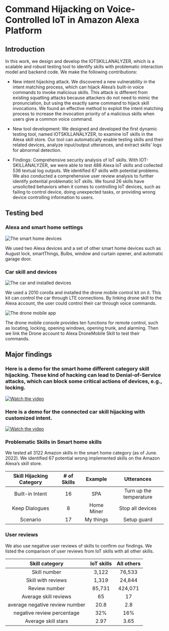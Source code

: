 # Command Hijacking on Voice-Controlled IoT in Amazon Alexa Platform

## Introduction

In this work, we design and develop the IOTSKILLANALYZER, which is a scalable and robust testing tool to identify skills with problematic interaction model and backend code. We make the following contributions:

* New intent hijacking attack. We discovered a new vulnerability in the intent matching process, which can hijack Alexa’s built-in voice commands to invoke malicious skills. This attack is different from existing squatting attacks because attackers do not need to mimic the pronunciation, but using the exactly same command to hijack skill invocations. We found an effective method to exploit the intent matching process to increase the invocation priority of a malicious skills when users give a common voice command.

* New tool development: We designed and developed the first dynamic testing tool, named IOTSKILLANALYZER, to examine IoT skills in the Alexa skill store. Our tool can automatically enable testing skills and their related devices, analyze input/output utterances, and extract skills’ logs for abnormal detection.

* Findings: Comprehensive security analysis of IoT skills. With IOT-SKILLANALYZER, we were able to test 488 Alexa IoT skills and collected 536 textual log outputs. We identified 67 skills with potential problems. We also conducted a comprehensive user review analysis to further identify potential problematic IoT skills. We found 26 skills have unsolicited behaviors when it comes to controlling IoT devices, such as failing to control device, doing unexpected tasks, or providing wrong device controlling information to users. 

## Testing bed
### Alexa and smart home settings
![The smart home devices](https://github.com/voice-assistant-research/IoT-skills/blob/main/images/devices.png)

We used two Alexa devices and a set of other smart home devices such as August lock, smartThings, Bulbs, window and curtain opener, and automatic garage door.

### Car skill and devices
![The car and installed devices](https://github.com/voice-assistant-research/IoT-skills/blob/main/images/car3.png)

We used a 2010 corolla and installed the drone mobile control kit on it. This kit can control the car through LTE connections. By linking drone skill to the Alexa account, the user could control their car through voice commands.

![The drone mobile app](https://github.com/voice-assistant-research/IoT-skills/blob/main/images/car.png)

The drone mobile console provides ten functions for remote control, such as locating, locking, opening windows, opening trunk, and alarming.
Then we link the Drone account to Alexa DroneMobile Skill to test their commands.


## Major findings
### Here is a demo for the smart home different category skill hijacking. These kind of hacking can lead to Denial-of-Service attacks, which can block some critical actions of devices, e.g., locking.

[![Watch the video](https://github.com/voice-assistant-research/IoT-skills/blob/main/images/youtube3.png)](https://youtu.be/9H6A7eSKoAQ)



### Here is a demo for the connected car skill hijacking with customized intent. 

[![Watch the video](https://github.com/voice-assistant-research/IoT-skills/blob/main/images/youtube.png)](https://youtu.be/qXoLW47Bw64)


### Problematic Skills in Smart home skills

We tested all 3122 Amazon skills in the smart home category (as of June. 2022). We identified 67 potential wrong implemented skills on the Amazon Alexa’s skill store.

Skill Hijacking Category | # of Skills | Example | Utterances|
:---: | :---: | :---:| :---:|
Built-in Intent | 16 | SPA  | Turn up the temperature |
Keep Dialogues | 8 |Home Miner |  Stop all devices |
Scenario | 17 | My things | Setup guard |




### User reviews

We also use negative user reviews of skills to confirm our findings. We listed the comparison of user reviews from IoT skills with all other skills.

Skill category | IoT skills | All others|
:---: | :---: | :---:| 
Skill number | 3,122 | 76,533  | 
Skill with reviews | 1,319 | 24,844 |  
Review number | 85,731 | 424,071 |  
Average skill reviews | 65 | 17 | 
average negative review number | 20.8 | 2.8  | 
negative review percentage | 32% | 16% |  
Average skill stars | 2.97 | 3.65 | 
